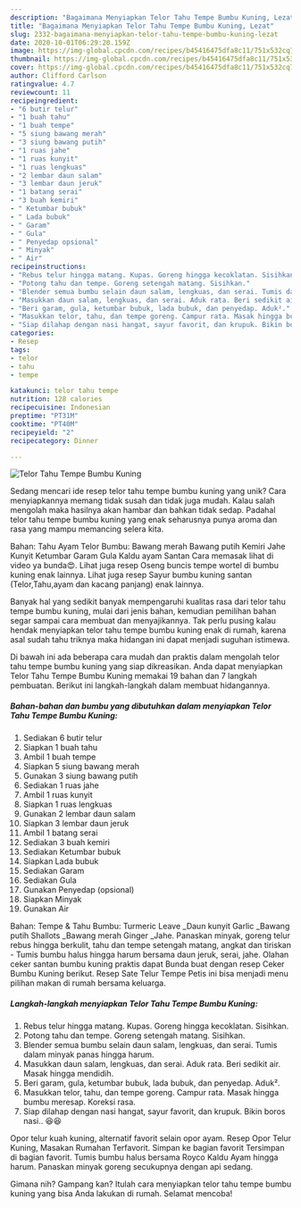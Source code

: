 ```yaml
---
description: "Bagaimana Menyiapkan Telor Tahu Tempe Bumbu Kuning, Lezat"
title: "Bagaimana Menyiapkan Telor Tahu Tempe Bumbu Kuning, Lezat"
slug: 2332-bagaimana-menyiapkan-telor-tahu-tempe-bumbu-kuning-lezat
date: 2020-10-01T06:29:20.159Z
image: https://img-global.cpcdn.com/recipes/b45416475dfa8c11/751x532cq70/telor-tahu-tempe-bumbu-kuning-foto-resep-utama.jpg
thumbnail: https://img-global.cpcdn.com/recipes/b45416475dfa8c11/751x532cq70/telor-tahu-tempe-bumbu-kuning-foto-resep-utama.jpg
cover: https://img-global.cpcdn.com/recipes/b45416475dfa8c11/751x532cq70/telor-tahu-tempe-bumbu-kuning-foto-resep-utama.jpg
author: Clifford Carlson
ratingvalue: 4.7
reviewcount: 11
recipeingredient:
- "6 butir telur"
- "1 buah tahu"
- "1 buah tempe"
- "5 siung bawang merah"
- "3 siung bawang putih"
- "1 ruas jahe"
- "1 ruas kunyit"
- "1 ruas lengkuas"
- "2 lembar daun salam"
- "3 lembar daun jeruk"
- "1 batang serai"
- "3 buah kemiri"
- " Ketumbar bubuk"
- " Lada bubuk"
- " Garam"
- " Gula"
- " Penyedap opsional"
- " Minyak"
- " Air"
recipeinstructions:
- "Rebus telur hingga matang. Kupas. Goreng hingga kecoklatan. Sisihkan."
- "Potong tahu dan tempe. Goreng setengah matang. Sisihkan."
- "Blender semua bumbu selain daun salam, lengkuas, dan serai. Tumis dalam minyak panas hingga harum."
- "Masukkan daun salam, lengkuas, dan serai. Aduk rata. Beri sedikit air. Masak hingga mendidih."
- "Beri garam, gula, ketumbar bubuk, lada bubuk, dan penyedap. Aduk²."
- "Masukkan telor, tahu, dan tempe goreng. Campur rata. Masak hingga bumbu meresap. Koreksi rasa."
- "Siap dilahap dengan nasi hangat, sayur favorit, dan krupuk. Bikin boros nasi.. 😆😆"
categories:
- Resep
tags:
- telor
- tahu
- tempe

katakunci: telor tahu tempe 
nutrition: 128 calories
recipecuisine: Indonesian
preptime: "PT31M"
cooktime: "PT40M"
recipeyield: "2"
recipecategory: Dinner

---
```



![Telor Tahu Tempe Bumbu Kuning](https://img-global.cpcdn.com/recipes/b45416475dfa8c11/751x532cq70/telor-tahu-tempe-bumbu-kuning-foto-resep-utama.jpg)

Sedang mencari ide resep telor tahu tempe bumbu kuning yang unik? Cara menyiapkannya memang tidak susah dan tidak juga mudah. Kalau salah mengolah maka hasilnya akan hambar dan bahkan tidak sedap. Padahal telor tahu tempe bumbu kuning yang enak seharusnya punya aroma dan rasa yang mampu memancing selera kita.

Bahan: Tahu Ayam Telor Bumbu: Bawang merah Bawang putih Kemiri Jahe Kunyit Ketumbar Garam Gula Kaldu ayam Santan Cara memasak lihat di video ya bunda😍. Lihat juga resep Oseng buncis tempe wortel di bumbu kuning enak lainnya. Lihat juga resep Sayur bumbu kuning santan (Telor,Tahu,ayam dan kacang panjang) enak lainnya.

Banyak hal yang sedikit banyak mempengaruhi kualitas rasa dari telor tahu tempe bumbu kuning, mulai dari jenis bahan, kemudian pemilihan bahan segar sampai cara membuat dan menyajikannya. Tak perlu pusing kalau hendak menyiapkan telor tahu tempe bumbu kuning enak di rumah, karena asal sudah tahu triknya maka hidangan ini dapat menjadi suguhan istimewa.


Di bawah ini ada beberapa cara mudah dan praktis dalam mengolah telor tahu tempe bumbu kuning yang siap dikreasikan. Anda dapat menyiapkan Telor Tahu Tempe Bumbu Kuning memakai 19 bahan dan 7 langkah pembuatan. Berikut ini langkah-langkah dalam membuat hidangannya.

<!--inarticleads1-->

##### Bahan-bahan dan bumbu yang dibutuhkan dalam menyiapkan Telor Tahu Tempe Bumbu Kuning:

1. Sediakan 6 butir telur
1. Siapkan 1 buah tahu
1. Ambil 1 buah tempe
1. Siapkan 5 siung bawang merah
1. Gunakan 3 siung bawang putih
1. Sediakan 1 ruas jahe
1. Ambil 1 ruas kunyit
1. Siapkan 1 ruas lengkuas
1. Gunakan 2 lembar daun salam
1. Siapkan 3 lembar daun jeruk
1. Ambil 1 batang serai
1. Sediakan 3 buah kemiri
1. Sediakan  Ketumbar bubuk
1. Siapkan  Lada bubuk
1. Sediakan  Garam
1. Sediakan  Gula
1. Gunakan  Penyedap (opsional)
1. Siapkan  Minyak
1. Gunakan  Air


Bahan: Tempe &amp; Tahu Bumbu: Turmeric Leave _Daun kunyit Garlic _Bawang putih Shallots _Bawang merah Ginger _Jahe. Panaskan minyak, goreng telur rebus hingga berkulit, tahu dan tempe setengah matang, angkat dan tiriskan - Tumis bumbu halus hingga harum bersama daun jeruk, serai, jahe. Olahan ceker santan bumbu kuning praktis dapat Bunda buat dengan resep Ceker Bumbu Kuning berikut. Resep Sate Telur Tempe Petis ini bisa menjadi menu pilihan makan di rumah bersama keluarga. 

<!--inarticleads2-->

##### Langkah-langkah menyiapkan Telor Tahu Tempe Bumbu Kuning:

1. Rebus telur hingga matang. Kupas. Goreng hingga kecoklatan. Sisihkan.
1. Potong tahu dan tempe. Goreng setengah matang. Sisihkan.
1. Blender semua bumbu selain daun salam, lengkuas, dan serai. Tumis dalam minyak panas hingga harum.
1. Masukkan daun salam, lengkuas, dan serai. Aduk rata. Beri sedikit air. Masak hingga mendidih.
1. Beri garam, gula, ketumbar bubuk, lada bubuk, dan penyedap. Aduk².
1. Masukkan telor, tahu, dan tempe goreng. Campur rata. Masak hingga bumbu meresap. Koreksi rasa.
1. Siap dilahap dengan nasi hangat, sayur favorit, dan krupuk. Bikin boros nasi.. 😆😆


Opor telur kuah kuning, alternatif favorit selain opor ayam. Resep Opor Telur Kuning, Masakan Rumahan Terfavorit. Simpan ke bagian favorit Tersimpan di bagian favorit. Tumis bumbu halus bersama Royco Kaldu Ayam hingga harum. Panaskan minyak goreng secukupnya dengan api sedang. 

Gimana nih? Gampang kan? Itulah cara menyiapkan telor tahu tempe bumbu kuning yang bisa Anda lakukan di rumah. Selamat mencoba!
